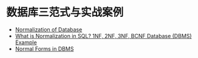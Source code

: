 # 数据库三范式与实战案例













- [Normalization of Database](https://www.studytonight.com/dbms/database-normalization.php)
- [What is Normalization in SQL? 1NF, 2NF, 3NF, BCNF Database (DBMS) Example](https://www.guru99.com/database-normalization.html)
- [Normal Forms in DBMS](https://www.geeksforgeeks.org/normal-forms-in-dbms/)
